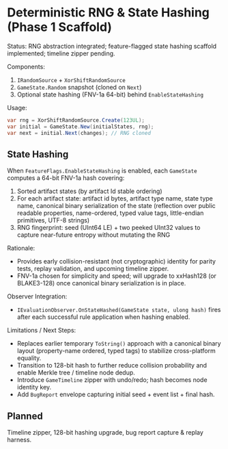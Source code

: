 # Deterministic RNG & State Hashing (Phase 1 Scaffold)

Status: RNG abstraction integrated; feature-flagged state hashing scaffold implemented; timeline zipper pending.

Components:

1. `IRandomSource` + `XorShiftRandomSource`
2. `GameState.Random` snapshot (cloned on `Next`)
3. Optional state hashing (FNV-1a 64-bit) behind `EnableStateHashing`

Usage:

```csharp
var rng = XorShiftRandomSource.Create(123UL);
var initial = GameState.New(initialStates, rng);
var next = initial.Next(changes); // RNG cloned
```

## State Hashing

When `FeatureFlags.EnableStateHashing` is enabled, each `GameState` computes a 64-bit FNV-1a hash covering:

1. Sorted artifact states (by artifact Id stable ordering)
2. For each artifact state: artifact id bytes, artifact type name, state type name, canonical binary serialization of the state (reflection over public readable properties, name-ordered, typed value tags, little-endian primitives, UTF-8 strings)
3. RNG fingerprint: seed (UInt64 LE) + two peeked UInt32 values to capture near-future entropy without mutating the RNG

Rationale:

- Provides early collision-resistant (not cryptographic) identity for parity tests, replay validation, and upcoming timeline zipper.
- FNV-1a chosen for simplicity and speed; will upgrade to xxHash128 (or BLAKE3-128) once canonical binary serialization is in place.

Observer Integration:

- `IEvaluationObserver.OnStateHashed(GameState state, ulong hash)` fires after each successful rule application when hashing enabled.

Limitations / Next Steps:

- Replaces earlier temporary `ToString()` approach with a canonical binary layout (property-name ordered, typed tags) to stabilize cross-platform equality.
- Transition to 128-bit hash to further reduce collision probability and enable Merkle tree / timeline node dedup.
- Introduce `GameTimeline` zipper with undo/redo; hash becomes node identity key.
- Add `BugReport` envelope capturing initial seed + event list + final hash.

## Planned

Timeline zipper, 128-bit hashing upgrade, bug report capture & replay harness.
